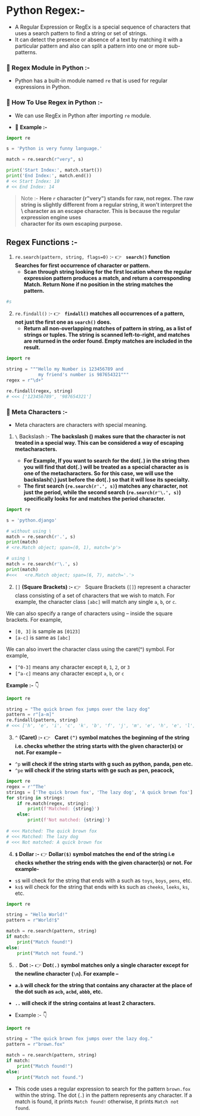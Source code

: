 # Python Regex:-

- A Regular Expression or RegEx is a special sequence of characters that uses a search pattern to find a string or set
  of strings.
- It can detect the presence or absence of a text by matching it with a particular pattern and also can split a pattern
  into one or more sub-patterns.

### 🌟 Regex Module in Python :-

- Python has a built-in module named `re` that is used for regular expressions in Python.

### 🌟 How To Use Regex in Python :-

- We can use RegEx in Python after importing `re` module.

- 🌟 **Example :-**

```python
import re

s = 'Python is very funny language.'

match = re.search(r"very", s)

print('Start Index:', match.start())
print('End Index:', match.end())
# << Start Index: 10
# << End Index: 14
```

> Note :- **Here `r` character (r"very") stands for raw, not regex. The raw string is slightly different from a regular
string, it won’t interpret the \ character as an escape character. This is because the regular expression engine uses \
character for its own escaping purpose.**

## Regex Functions :-

1. `re.search(pattern, string, flags=0)` :- 👉 &nbsp; **`search()` function Searches for first occurrence of character or
   pattern.**
    - **Scan through string looking for the first location where the regular expression pattern produces a match, and
      return a corresponding Match. Return None if no position in the string matches the pattern.**

```python
#s
```

2. `re.findall()` :- 👉 &nbsp; **`findall()` matches all occurrences of a pattern, not just the first one as `search()`
   does.**
    - **Return all non-overlapping matches of pattern in string, as a list of strings or tuples. The string is scanned
      left-to-right, and matches are returned in the order found. Empty matches are included in the result.**

```python
import re

string = """Hello my Number is 123456789 and
            my friend's number is 987654321"""
regex = r"\d+"

re.findall(regex, string)
# <<< ['123456789', '987654321']

```

### 🌟 Meta Characters :-

- Meta characters are characters with special meaning.

1. `\` Backslash :- **The backslash (\) makes sure that the character is not treated in a special way. This can be considered a way of escaping metacharacters.**

   - **For Example, If you want to search for the dot(`.`) in the string then you will find that dot(`.`) will be treated as a special character as is one of the metacharacters. So for this case, we will use the backslash(`\`) just before the dot(`.`) so that it will lose its specialty.** 
   - **The first search (`re.search(r'.', s)`) matches any character, not just the period, while the second search (`re.search(r'\.', s)`) specifically looks for and matches the period character.**
```python
import re

s = 'python.django'

# without using \
match = re.search(r'.', s)
print(match)
# <re.Match object; span=(0, 1), match='p'>

# using \
match = re.search(r'\.', s)
print(match)
#<<<   <re.Match object; span=(6, 7), match='.'>
```

2. `[]` **(Square Brackets) :-** 👉 &nbsp; Square Brackets (`[]`) represent a character class consisting of a set of characters that we wish to match. For example, the character class `[abc]` will match any single `a`, `b`, or `c`. 

We can also specify a range of characters using – inside the square brackets. For example, 
- `[0, 3]` is sample as `[0123]`
- `[a-c]` is same as `[abc]`

We can also invert the character class using the caret(^) symbol. For example, 
- `[^0-3]` means any character except `0`, `1`, `2`, or `3`
- `[^a-c]` means any character except `a`, `b`, or `c`

**Example :-** 👇
```python
import re

string = "The quick brown fox jumps over the lazy dog"
pattern = r"[a-m]"
re.findall(pattern, string)
# <<< ['h', 'e', 'i', 'c', 'k', 'b', 'f', 'j', 'm', 'e', 'h', 'e', 'l', 'a', 'd', 'g']

```
3. `^` **(Caret) :-** 👉 &nbsp;  **Caret `(^)` symbol matches the beginning of the string i.e. checks whether the string starts with the given character(s) or not. For example –**  

- `^p` **will check if the string starts with g such as python, panda, pen etc.**
- `^pe` **will check if the string starts with ge such as pen, peacock,** 
```python
import re
regex = r'^The'
strings = ['The quick brown fox', 'The lazy dog', 'A quick brown fox']
for string in strings:
    if re.match(regex, string):
        print(f'Matched: {string}')
    else:
        print(f'Not matched: {string}')
        
# <<< Matched: The quick brown fox
# <<< Matched: The lazy dog
# <<< Not matched: A quick brown fox
```

4. **`$` Dollar :-** 👉 **Dollar`($)` symbol matches the end of the string i.e checks whether the string ends with the given character(s) or not. For example-**

- `s$` will check for the string that ends with a such as `toys`, `boys`, `pens`, etc.
- `ks$` will check for the string that ends with ks such as `cheeks`, `leeks`, `ks`, etc.
```python
import re

string = "Hello World!"
pattern = r"World!$"

match = re.search(pattern, string)
if match:
    print("Match found!")
else:
    print("Match not found.")
```

5.  `.` **Dot :-** 👉 **Dot`(.)` symbol matches only a single character except for the newline character (`\n`). For example –**  

- **`a.b` will check for the string that contains any character at the place of the dot such as `acb`, `acbd`, `abbb`, etc.**
- **`..` will check if the string contains at least 2 characters.**

- Example :- 👇
```python
import re

string = "The quick brown fox jumps over the lazy dog."
pattern = r"brown.fox"

match = re.search(pattern, string)
if match:
    print("Match found!")
else:
    print("Match not found.")
```
- This code uses a regular expression to search for the pattern `brown.fox` within the string. The dot (`.`) in the pattern represents any character. If a match is found, it prints `Match found!` otherwise, it prints `Match not found`.